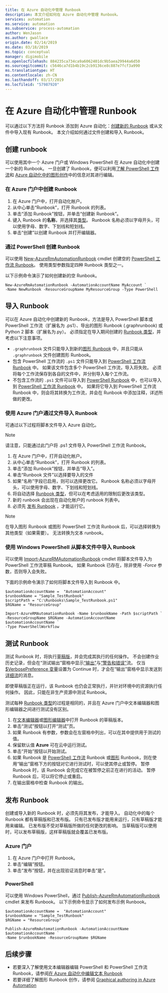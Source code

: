 ```yaml
---
title: 在 Azure 自动化中管理 Runbook
description: 本文介绍如何在 Azure 自动化中管理 Runbook。
services: automation
ms.service: automation
ms.subservice: process-automation
author: WenJason
ms.author: gwallace
origin.date: 02/14/2019
ms.date: 03/18/2019
ms.topic: conceptual
manager: digimobile
ms.openlocfilehash: 884235ca734ca9a6062401dc9b5aea29944a6d50
ms.sourcegitcommit: c5646ca7d1b4b19c2cb9136ce8c887e7fcf3a990
ms.translationtype: HT
ms.contentlocale: zh-CN
ms.lasthandoff: 03/17/2019
ms.locfileid: "57987920"
---
```

# <a name="manage-runbooks-in-azure-automation"></a>在 Azure 自动化中管理 Runbook

可以通过以下方法将 Runbook 添加到 Azure 自动化：[创建新的 Runbook](#create-a-runbook) 或从文件中导入现有 Runbook。 本文介绍如何通过文件创建和导入 Runbook。

## <a name="create-a-runbook"></a>创建 runbook

可以使用其中一个 Azure 门户或 Windows PowerShell 在 Azure 自动化中创建一个新的 Runbook。 一旦创建了 Runbook，便可以利用[了解 PowerShell 工作流](automation-powershell-workflow.md)和 [Azure 自动化中的图形创作](automation-graphical-authoring-intro.md)中的信息对其进行编辑。

### <a name="create-a-runbook-in-the-azure-portal"></a>在 Azure 门户中创建 Runbook

1. 在 Azure 门户中，打开自动化帐户。
2. 从中心单击“Runbook”，打开 Runbook 的列表。
3. 单击“添加 Runbook”按钮，并单击“创建新 Runbook”。
4. 键入 Runbook 的**名称**，并选择其[类型](automation-runbook-types.md)。 Runbook 名称必须以字母开头，可以使用字母、数字、下划线和短划线。
5. 单击“创建”以创建 Runbook 并打开编辑器。

### <a name="create-a-runbook-with-powershell"></a>通过 PowerShell 创建 Runbook

可以使用 [New-AzureRmAutomationRunbook](https://docs.microsoft.com/powershell/module/azurerm.automation/new-azurermautomationrunbook) cmdlet 创建空的 [PowerShell 工作流 Runbook](automation-runbook-types.md#powershell-workflow-runbooks)。 使用类型参数指定四种 Runbook 类型之一。

以下示例命令演示了如何创建新的空 Runbook。

```azurepowershell
New-AzureRmAutomationRunbook -AutomationAccountName MyAccount `
-Name NewRunbook -ResourceGroupName MyResourceGroup -Type PowerShell
```

## <a name="import-a-runbook"></a>导入 Runbook

可以在 Azure 自动化中创建新的 Runbook，方法是导入 PowerShell 脚本或 PowerShell 工作流（扩展名为 .ps1）、导出的图形 Runbook (.graphrunbook) 或 Python 2 脚本（扩展名为.py）。  必须指定在导入期间创建的 [Runbook 类型](automation-runbook-types.md)，并考虑以下注意事项。

* `.graphrunbook` 文件只能导入到新的[图形 Runbook](automation-runbook-types.md#graphical-runbooks) 中，并且只能从 `.graphrunbook` 文件创建图形 Runbook。
* 包含 PowerShell 工作流的 `.ps1` 文件只能导入到 [PowerShell 工作流 Runbook](automation-runbook-types.md#powershell-workflow-runbooks) 中。  如果该文件包含多个 PowerShell 工作流，导入将失败。 必须将每个工作流保存到各自的文件中，并分别导入每个工作流。
* 不包含工作流的 `.ps1` 文件可以导入到 [PowerShell Runbook](automation-runbook-types.md#powershell-runbooks) 中，也可以导入到 [PowerShell 工作流 Runbook](automation-runbook-types.md#powershell-workflow-runbooks) 中。  如果将它导入到 PowerShell 工作流 Runbook 中，则会将其转换为工作流，并会在 Runbook 中添加注释，详述所做的更改。

### <a name="to-import-a-runbook-from-a-file-with-the-azure-portal"></a>使用 Azure 门户通过文件导入 Runbook

可通过以下过程将脚本文件导入 Azure 自动化。  

> [!NOTE]
> 请注意，只能通过此门户将 .ps1 文件导入 PowerShell 工作流 Runbook。

1. 在 Azure 门户中，打开自动化帐户。
2. 从中心单击“Runbook”，打开 Runbook 的列表。
3. 单击“添加 Runbook”按钮，并单击“导入”。
4. 单击“Runbook 文件”以选择要导入的文件
5. 如果“名称”字段已启用，则可以选择更改它。  Runbook 名称必须以字母开头，可以使用字母、数字、下划线和短划线。
6. 将自动选择 [Runbook 类型](automation-runbook-types.md)，但可以在考虑适用的限制后更改该类型。 
7. 新的 runbook 会出现在自动化帐户的 runbook 列表中。
8. 必须先 [发布 Runbook](#publish-a-runbook) ，才能运行它。

> [!NOTE]
> 在导入图形 Runbook 或图形 PowerShell 工作流 Runbook 后，可以选择转换为其他类型（如果需要）。 无法转换为文本 runbook。

### <a name="to-import-a-runbook-from-a-script-file-with-windows-powershell"></a>使用 Windows PowerShell 从脚本文件中导入 Runbook

可以使用 [Import-AzureRMAutomationRunbook](https://docs.microsoft.com/powershell/module/azurerm.automation/import-azurermautomationrunbook) cmdlet 将脚本文件导入为 PowerShell 工作流草稿 Runbook。 如果 Runbook 已存在，除非使用 *-Force* 参数，否则导入会失败。

下面的示例命令演示了如何将脚本文件导入到 Runbook 中。

```azurepowershell
$automationAccountName =  "AutomationAccount"
$runbookName = "Sample_TestRunbook"
$scriptPath = "C:\Runbooks\Sample_TestRunbook.ps1"
$RGName = "ResourceGroup"

Import-AzureRMAutomationRunbook -Name $runbookName -Path $scriptPath `
-ResourceGroupName $RGName -AutomationAccountName $automationAccountName `
-Type PowerShellWorkflow
```

## <a name="test-a-runbook"></a>测试 Runbook

测试 Runbook 时，将执行[草稿版](#publish-a-runbook)，并会完成其执行的任何操作。 不会创建作业历史记录，但会在“测试输出”窗格中显示[“输出”](automation-runbook-output-and-messages.md#output-stream)与[“警告和错误”](automation-runbook-output-and-messages.md#message-streams)流。 仅当 [$VerbosePreference 变量](automation-runbook-output-and-messages.md#preference-variables)设置为 Continue 时，才会在“输出”窗格中显示发送到[详细流](automation-runbook-output-and-messages.md#message-streams)的消息。

即使草稿版正在运行，该 Runbook 也仍会正常执行，并针对环境中的资源执行任何操作。 因此，只能在非生产资源中测试 Runbook。

测试每种 [Runbook 类型](automation-runbook-types.md)的过程是相同的，并且在 Azure 门户中文本编辑器和图形编辑器之间进行测试没有区别。  

1. 在[文本编辑器](automation-edit-textual-runbook.md)或[图形编辑器](automation-graphical-authoring-intro.md)中打开 Runbook 的草稿版本。
1. 单击“测试”按钮以打开“测试”页。
1. 如果 Runbook 有参数，参数会在左窗格中列出，可以在其中提供用于测试的值。
1. 保留默认值 **Azure** 可在云中运行测试。
1. 单击“开始”按钮以开始测试。
1. 如果 Runbook 是 [PowerShell 工作流](automation-runbook-types.md#powershell-workflow-runbooks) Runbook 或[图形](automation-runbook-types.md#graphical-runbooks) Runbook，则在使用“输出”窗格下方的按钮对它进行测试时，可以使其停止或暂停。 暂停 Runbook 时，该 Runbook 会完成它在被暂停之前正在进行的活动。 暂停 Runbook 后，可以将它停止或重启。
1. 在输出窗格中检查 Runbook 的输出。

## <a name="publish-a-runbook"></a>发布 Runbook

创建或导入新的 Runbook 时，必须先将其发布，才能导入。  自动化中的每个 Runbook 都有草稿版和已发布版。 只有已发布版才能用来运行，只有草稿版才能用来编辑。 已发布版不受对草稿版所做的任何更改的影响。 当草稿版可以使用时，可以发布草稿版，这样草稿版就会覆盖已发布版。

### <a name="azure-portal"></a>Azure 门户

1. 在 Azure 门户中打开 Runbook。
2. 单击“编辑”按钮。
3. 单击“发布”按钮，并在出现验证消息时单击“是”。

### <a name="powershell"></a>PowerShell

可以使用 Windows PowerShell，通过 [Publish-AzureRmAutomationRunbook](https://docs.microsoft.com/powershell/module/azurerm.automation/publish-azurermautomationrunbook) cmdlet 来发布 Runbook。 以下示例命令显示了如何发布示例 Runbook。

```azurepowershell
$automationAccountName =  "AutomationAccount"
$runbookName = "Sample_TestRunbook"
$RGName = "ResourceGroup"

Publish-AzureRmAutomationRunbook -AutomationAccountName $automationAccountName `
-Name $runbookName -ResourceGroupName $RGName
```

## <a name="next-steps"></a>后续步骤

* 若要深入了解使用文本编辑器编辑 PowerShell 和 PowerShell 工作流 Runbook，请参阅[在 Azure 自动化中编辑文本 Runbook](automation-edit-textual-runbook.md)
* 若要详细了解图形 Runbook 创作，请参阅 [Graphical authoring in Azure Automation](automation-graphical-authoring-intro.md)
